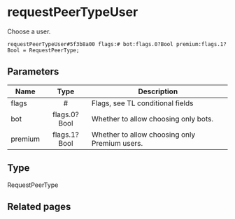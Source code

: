 # requestPeerTypeUser
Choose a user.

```
requestPeerTypeUser#5f3b8a00 flags:# bot:flags.0?Bool premium:flags.1?Bool = RequestPeerType;
```

## Parameters
| Name | Type | Description |
| ---- | :----: | ----------- |
| flags | # | Flags, see TL conditional fields |
| bot | flags.0?Bool | Whether to allow choosing only bots. |
| premium | flags.1?Bool | Whether to allow choosing only Premium users. |


## Type
RequestPeerType

## Related pages
